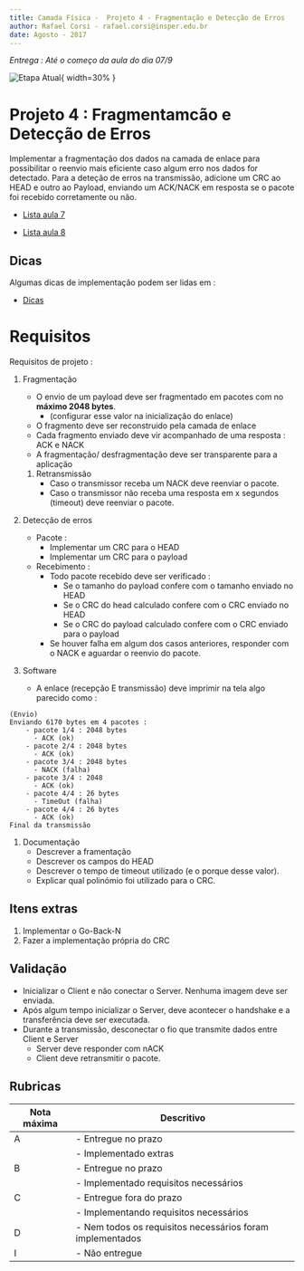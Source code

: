 ```yaml
---
title: Camada Física -  Projeto 4 - Fragmentação e Detecção de Erros
author: Rafael Corsi - rafael.corsi@insper.edu.br
date: Agosto - 2017
---
```


*Entrega : Até o começo da aula do dia 07/9*

![Etapa Atual](doc/etapaAtualPilhaEnlace.png){ width=30% }

# Projeto 4 : Fragmentamcão e Detecção de Erros

Implementar a fragmentação dos dados na camada de enlace para possibilitar o reenvio mais eficiente caso algum erro nos dados for detectado. Para a deteção de erros na transmissão, adicione um CRC ao HEAD e outro ao Payload, enviando um ACK/NACK em resposta se o pacote foi recebido corretamente ou não.

- [Lista aula 7 ](https://github.com/Insper/Camada-Fisica-Computacao/blob/master/2-Aulas/7-Fragmentacao/7-Lista-Fragmentacao.pdf)

- [Lista aula 8 ](https://github.com/Insper/Camada-Fisica-Computacao/blob/master/2-Aulas/8-Deteccao-De-Erros/8-Lista-Deteccao.pdf)

## Dicas

Algumas dicas de implementação podem ser lidas em : 
 
- [Dicas](https://github.com/Insper/Camada-Fisica-Computacao/blob/master/3-Projetos/4-COM-Fragmentacao-Detecao/4-COM-Dicas-Fragmentaao-Deteccao.pdf)
  
# Requisitos

Requisitos de projeto :

1. Fragmentação 
    - O envio de um payload deve ser fragmentado em pacotes com no **máximo 2048 bytes**.
        - (configurar esse valor na inicialização do enlace)
    - O fragmento deve ser reconstruido pela camada de enlace
    - Cada fragmento enviado deve vir acompanhado de uma resposta : ACK e NACK
    - A fragmentação/ desfragmentação deve ser transparente para a aplicação
    
    1. Retransmissão
        - Caso o transmissor receba um NACK deve reenviar o pacote.
        - Caso o transmissor não receba uma resposta em x segundos (timeout) deve reenviar o pacote.
    
1. Detecção de erros
    - Pacote :
        - Implementar um CRC para o HEAD
        - Implementar um CRC para o payload
    - Recebimento :
        - Todo pacote recebido deve ser verificado :
             - Se o tamanho do payload confere com o tamanho enviado no HEAD
             - Se o CRC do head calculado confere com o CRC enviado no HEAD
             - Se o CRC do payload calculado confere com o CRC enviado para o payload
        - Se houver falha em algum dos casos anteriores, responder com o NACK e aguardar o reenvio do pacote.
        
1. Software
    - A enlace (recepção E transmissão) deve imprimir na tela algo parecido como :
    
```
(Envio)
Enviando 6170 bytes em 4 pacotes :
    - pacote 1/4 : 2048 bytes
      - ACK (ok)
    - pacote 2/4 : 2048 bytes
      - ACK (ok)
    - pacote 3/4 : 2048 bytes
      - NACK (falha)
    - pacote 3/4 : 2048
      - ACK (ok)
    - pacote 4/4 : 26 bytes
      - TimeOut (falha)
    - pacote 4/4 : 26 bytes
      - ACK (ok)
Final da transmissão
```

1. Documentação
    - Descrever a framentação 
    - Descrever os campos do HEAD
    - Descrever o tempo de timeout utilizado (e o porque desse valor).
    - Explicar qual polinómio foi utilizado para o CRC.
    
## Itens extras

1. Implementar o Go-Back-N
1. Fazer a implementação própria do CRC

## Validação

- Inicializar o Client e não conectar o Server. Nenhuma imagem deve ser enviada.
- Após algum tempo inicializar o Server, deve acontecer o handshake e a transferência deve ser executada.
- Durante a transmissão, desconectar o fio que transmite dados entre Client e Server
    - Server deve responder com nACK
    - Client deve retransmitir o pacote.

## Rubricas

| Nota máxima | Descritivo                                                |
|-------------|-----------------------------------------------------------|
| A           | - Entregue no prazo                                       |
|             | - Implementado extras                                     |
| B           | - Entregue no prazo                                       |
|             | - Implementado requisitos necessários                     |
| C           | - Entregue fora do prazo                                  |
|             | - Implementando requisitos necessários                    |
| D           | - Nem todos os requisitos necessários foram implementados |
| I           | - Não entregue                                            |




